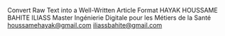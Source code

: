 Convert Raw Text into a Well-Written Article Format
HAYAK HOUSSAME
BAHITE ILIASS
Master Ingénierie Digitale pour les Métiers de la Santé
houssamehayak@gmail.com
iliassbahite@gmail.com
